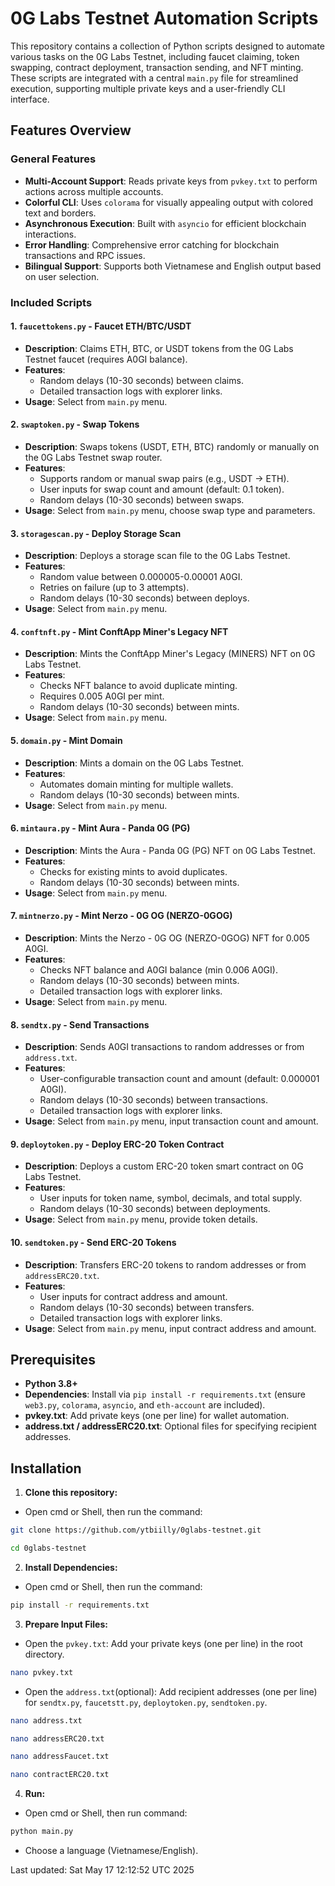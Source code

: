 # 0G Labs Testnet Automation Scripts

This repository contains a collection of Python scripts designed to automate various tasks on the 0G Labs Testnet, including faucet claiming, token swapping, contract deployment, transaction sending, and NFT minting. These scripts are integrated with a central `main.py` file for streamlined execution, supporting multiple private keys and a user-friendly CLI interface.

## Features Overview

### General Features

- **Multi-Account Support**: Reads private keys from `pvkey.txt` to perform actions across multiple accounts.
- **Colorful CLI**: Uses `colorama` for visually appealing output with colored text and borders.
- **Asynchronous Execution**: Built with `asyncio` for efficient blockchain interactions.
- **Error Handling**: Comprehensive error catching for blockchain transactions and RPC issues.
- **Bilingual Support**: Supports both Vietnamese and English output based on user selection.

### Included Scripts

#### 1. `faucettokens.py` - Faucet ETH/BTC/USDT
- **Description**: Claims ETH, BTC, or USDT tokens from the 0G Labs Testnet faucet (requires A0GI balance).
- **Features**:
  - Random delays (10-30 seconds) between claims.
  - Detailed transaction logs with explorer links.
- **Usage**: Select from `main.py` menu.

#### 2. `swaptoken.py` - Swap Tokens
- **Description**: Swaps tokens (USDT, ETH, BTC) randomly or manually on the 0G Labs Testnet swap router.
- **Features**:
  - Supports random or manual swap pairs (e.g., USDT -> ETH).
  - User inputs for swap count and amount (default: 0.1 token).
  - Random delays (10-30 seconds) between swaps.
- **Usage**: Select from `main.py` menu, choose swap type and parameters.

#### 3. `storagescan.py` - Deploy Storage Scan
- **Description**: Deploys a storage scan file to the 0G Labs Testnet.
- **Features**:
  - Random value between 0.000005-0.00001 A0GI.
  - Retries on failure (up to 3 attempts).
  - Random delays (10-30 seconds) between deploys.
- **Usage**: Select from `main.py` menu.

#### 4. `conftnft.py` - Mint ConftApp Miner's Legacy NFT
- **Description**: Mints the ConftApp Miner's Legacy (MINERS) NFT on 0G Labs Testnet.
- **Features**:
  - Checks NFT balance to avoid duplicate minting.
  - Requires 0.005 A0GI per mint.
  - Random delays (10-30 seconds) between mints.
- **Usage**: Select from `main.py` menu.

#### 5. `domain.py` - Mint Domain
- **Description**: Mints a domain on the 0G Labs Testnet.
- **Features**:
  - Automates domain minting for multiple wallets.
  - Random delays (10-30 seconds) between mints.
- **Usage**: Select from `main.py` menu.

#### 6. `mintaura.py` - Mint Aura - Panda 0G (PG)
- **Description**: Mints the Aura - Panda 0G (PG) NFT on 0G Labs Testnet.
- **Features**:
  - Checks for existing mints to avoid duplicates.
  - Random delays (10-30 seconds) between mints.
- **Usage**: Select from `main.py` menu.

#### 7. `mintnerzo.py` - Mint Nerzo - 0G OG (NERZO-0GOG)
- **Description**: Mints the Nerzo - 0G OG (NERZO-0GOG) NFT for 0.005 A0GI.
- **Features**:
  - Checks NFT balance and A0GI balance (min 0.006 A0GI).
  - Random delays (10-30 seconds) between mints.
  - Detailed transaction logs with explorer links.
- **Usage**: Select from `main.py` menu.

#### 8. `sendtx.py` - Send Transactions
- **Description**: Sends A0GI transactions to random addresses or from `address.txt`.
- **Features**:
  - User-configurable transaction count and amount (default: 0.000001 A0GI).
  - Random delays (10-30 seconds) between transactions.
  - Detailed transaction logs with explorer links.
- **Usage**: Select from `main.py` menu, input transaction count and amount.

#### 9. `deploytoken.py` - Deploy ERC-20 Token Contract
- **Description**: Deploys a custom ERC-20 token smart contract on 0G Labs Testnet.
- **Features**:
  - User inputs for token name, symbol, decimals, and total supply.
  - Random delays (10-30 seconds) between deployments.
- **Usage**: Select from `main.py` menu, provide token details.

#### 10. `sendtoken.py` - Send ERC-20 Tokens
- **Description**: Transfers ERC-20 tokens to random addresses or from `addressERC20.txt`.
- **Features**:
  - User inputs for contract address and amount.
  - Random delays (10-30 seconds) between transfers.
  - Detailed transaction logs with explorer links.
- **Usage**: Select from `main.py` menu, input contract address and amount.

## Prerequisites

- **Python 3.8+**
- **Dependencies**: Install via `pip install -r requirements.txt` (ensure `web3.py`, `colorama`, `asyncio`, and `eth-account` are included).
- **pvkey.txt**: Add private keys (one per line) for wallet automation.
- **address.txt / addressERC20.txt**: Optional files for specifying recipient addresses.

## Installation

1. **Clone this repository:**
- Open cmd or Shell, then run the command:
```sh
git clone https://github.com/ytbiilly/0glabs-testnet.git
```
```sh
cd 0glabs-testnet
```
2. **Install Dependencies:**
- Open cmd or Shell, then run the command:
```sh
pip install -r requirements.txt
```
3. **Prepare Input Files:**
- Open the `pvkey.txt`: Add your private keys (one per line) in the root directory.
```sh
nano pvkey.txt 
```
- Open the `address.txt`(optional): Add recipient addresses (one per line) for `sendtx.py`, `faucetstt.py`, `deploytoken.py`, `sendtoken.py`.
```sh
nano address.txt 
```
```sh
nano addressERC20.txt
```
```sh
nano addressFaucet.txt
```
```sh
nano contractERC20.txt
```
4. **Run:**
- Open cmd or Shell, then run command:
```sh
python main.py
```
- Choose a language (Vietnamese/English).
  
Last updated: Sat May 17 12:12:52 UTC 2025
